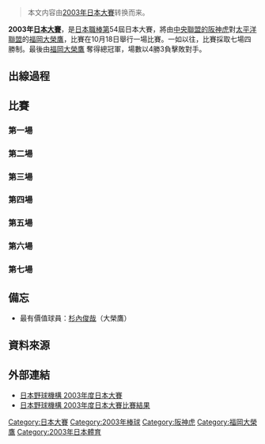 > 本文内容由[2003年日本大賽](https://zh.wikipedia.org/wiki/2003年日本大賽)转换而来。


**2003年[日本大賽](https://zh.wikipedia.org/wiki/日本大賽 "wikilink")**，是[日本職棒第](https://zh.wikipedia.org/wiki/日本職棒 "wikilink")54屆日本大賽，將由[中央聯盟的](https://zh.wikipedia.org/wiki/中央聯盟 "wikilink")[阪神虎](../Page/阪神虎.md "wikilink")對[太平洋聯盟](../Page/太平洋聯盟.md "wikilink")的[福岡大榮鷹](https://zh.wikipedia.org/wiki/福岡大榮鷹 "wikilink")，比賽在10月18日舉行一場比賽。一如以往，比賽採取七場四勝制。最後由[福岡大榮鷹](https://zh.wikipedia.org/wiki/福岡大榮鷹 "wikilink") 奪得總冠軍，場數以4勝3負擊敗對手。

## 出線過程

## 比賽

### 第一場

### 第二場

### 第三場

### 第四場

### 第五場

### 第六場

### 第七場

## 備忘

  - 最有價值球員：[杉內俊哉](../Page/杉內俊哉.md "wikilink")（大榮鷹）

## 資料來源

<div class="references-small">

<references />

</div>

## 外部連結

  - [日本野球機構 2003年度日本大賽](http://www.npb.or.jp/nippons/index_2003.html)
  - [日本野球機構 2003年度日本大賽比賽結果](http://bis.npb.or.jp/scores/nipponseries/linescore2003.html)

[Category:日本大賽](https://zh.wikipedia.org/wiki/Category:日本大賽 "wikilink") [Category:2003年棒球](https://zh.wikipedia.org/wiki/Category:2003年棒球 "wikilink") [Category:阪神虎](https://zh.wikipedia.org/wiki/Category:阪神虎 "wikilink") [Category:福岡大榮鷹](https://zh.wikipedia.org/wiki/Category:福岡大榮鷹 "wikilink") [Category:2003年日本體育](https://zh.wikipedia.org/wiki/Category:2003年日本體育 "wikilink")